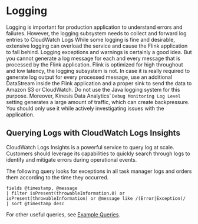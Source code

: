# Logging<a name="logging"></a>

Logging is important for production application to understand errors and failures\. However, the logging subsystem needs to collect and forward log entries to CloudWatch Logs While some logging is fine and desirable, extensive logging can overload the service and cause the Flink application to fall behind\. Logging exceptions and warnings is certainly a good idea\. But you cannot generate a log message for each and every message that is processed by the Flink application\. Flink is optimized for high throughout and low latency, the logging subsystem is not\. In case it is really required to generate log output for every processed message, use an additional DataStream inside the Flink application and a proper sink to send the data to Amazon S3 or CloudWatch\. Do not use the Java logging system for this purpose\. Moreover, Kinesis Data Analytics’ `Debug Monitoring Log Level` setting generates a large amount of traffic, which can create backpressure\. You should only use it while actively investigating issues with the application\.

## Querying Logs with CloudWatch Logs Insights<a name="logging-querying"></a>

CloudWatch Logs Insights is a powerful service to query log at scale\. Customers should leverage its capabilities to quickly search through logs to identify and mitigate errors during operational events\.

 The following query looks for exceptions in all task manager logs and orders them according to the time they occurred\.

```
fields @timestamp, @message
| filter isPresent(throwableInformation.0) or isPresent(throwableInformation) or @message like /(Error|Exception)/
| sort @timestamp desc
```

For other useful queries, see [Example Queries](https://docs.aws.amazon.com/kinesisanalytics/latest/java/cloudwatch-logs-reading.html#cloudwatch-logs-reading-examples)\.